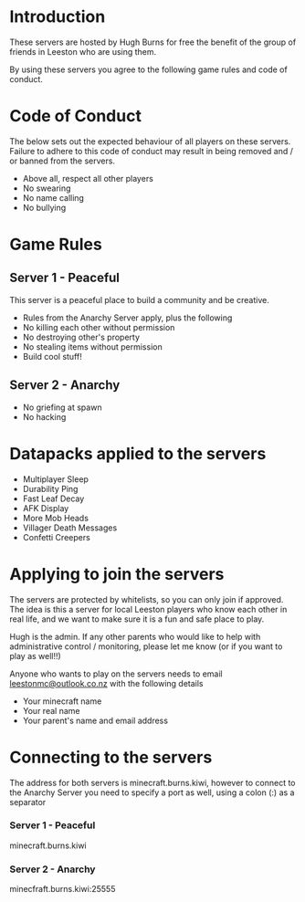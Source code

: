 # Introduction

These servers are hosted by Hugh Burns for free the benefit of the group of friends in Leeston who are using them.

By using these servers you agree to the following game rules and code of conduct.

# Code of Conduct

The below sets out the expected behaviour of all players on these servers. Failure to adhere to this code of conduct may result in being removed and / or banned from the servers.

- Above all, respect all other players
- No swearing
- No name calling
- No bullying

# Game Rules

## Server 1 - Peaceful

This server is a peaceful place to build a community and be creative.

- Rules from the Anarchy Server apply, plus the following
- No killing each other without permission
- No destroying other's property
- No stealing items without permission
- Build cool stuff!

## Server 2 - Anarchy

- No griefing at spawn
- No hacking

# Datapacks applied to the servers

- Multiplayer Sleep
- Durability Ping
- Fast Leaf Decay
- AFK Display
- More Mob Heads
- Villager Death Messages
- Confetti Creepers

# Applying to join the servers

The servers are protected by whitelists, so you can only join if approved. The idea is this a server for local Leeston players who know each other in real life, and we want to make sure it is a fun and safe place to play.

Hugh is the admin. If any other parents who would like to help with administrative control / monitoring, please let me know (or if you want to play as well!!)

Anyone who wants to play on the servers needs to email leestonmc@outlook.co.nz with the following details

- Your minecraft name
- Your real name
- Your parent's name and email address

# Connecting to the servers

The address for both servers is minecraft.burns.kiwi, however to connect to the Anarchy Server you need to specify a port as well, using a colon (:) as a separator

### Server 1 - Peaceful
minecraft.burns.kiwi

### Server 2 - Anarchy
minecfraft.burns.kiwi:25555

